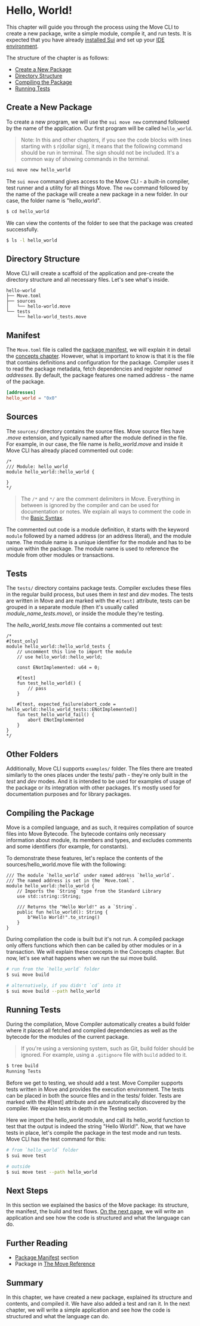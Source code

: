 # Hello, World!

This chapter will guide you through the process using the Move CLI to create a new package, write a simple module, compile it, and run tests. It is expected that you have already [installed Sui](./../before-we-begin/install-sui.md) and set up your [IDE environment](./../before-we-begin/ide-support.md).

The structure of the chapter is as follows:

- [Create a New Package](#create-a-new-package)
- [Directory Structure](#directory-structure)
- [Compiling the Package](#compiling-the-package)
- [Running Tests](#running-tests)

## Create a New Package

To create a new program, we will use the `sui move new` command followed by the name of the application. Our first program will be called `hello_world`.

> Note: In this and other chapters, if you see the code blocks with lines starting with `$` r(dollar sign), it means that the following command should be run in terminal. The sign should not be included. It's a common way of showing commands in the terminal.

```bash
sui move new hello_world
```

The `sui move` command gives access to the Move CLI - a built-in compiler, test runner and a utility for all things Move. The `new` command followed by the name of the package will create a new package in a new folder. In our case, the folder name is "hello_world".

```bash
$ cd hello_world
```

We can view the contents of the folder to see that the package was created successfully.

```bash
$ ls -l hello_world
```

## Directory Structure

Move CLI will create a scaffold of the application and pre-create the directory structure and all necessary files. Let's see what's inside.

```plaintext
hello-world
├── Move.toml
├── sources
│   └── hello-world.move
└── tests
    └── hello-world_tests.move
```

## Manifest

The `Move.toml` file is called the [package manifest](./../concepts/manifest.md), we will explain it in detail the [concepts chapter](./../concepts). However, what is important to know is that it is the file that contains definitions and configuration for the package. Compiler uses it to read the package metadata, fetch dependencies and register _named addresses_. By default, the package features one named address - the name of the package.

```toml
[addresses]
hello_world = "0x0"
```

## Sources

The `sources/` directory contains the source files. Move source files have _.move_ extension, and typically named after the module defined in the file. For example, in our case, the file name is _hello_world.move_ and inside it Move CLI has already placed commented out code:

```move
/*
/// Module: hello_world
module hello_world::hello_world {

}
*/
```

> The `/*` and `*/` are the comment delimiters in Move. Everything in between is ignored by the compiler and can be used for documentation or notes. We explain all ways to comment the code in the [Basic Syntax](./../move-basics/comments.md).

The commented out code is a module definition, it starts with the keyword `module` followed by a named address (or an address literal), and the module name. The module name is a unique identifier for the module and has to be unique within the package. The module name is used to reference the module from other modules or transactions.

<!-- And the module name has to be a valid Move identifier: alphanumeric with underscores to separate words. A common convention is to call modules (and functions) in snake_case - all lowercase, with underscores. Coding conventions are important for readability and maintainability of the code, we summarize them in the Coding Conventions section. -->

## Tests

The `tests/` directory contains package tests. Compiler excludes these files in the regular build process, but uses them in _test_ and _dev_ modes. The tests are written in Move and are marked with the `#[test]` attribute, tests can be grouped in a separate module (then it's usually called _module_name_tests.move_), or inside the module they're testing.

The _hello_world_tests.move_ file contains a commented out test:

```move
/*
#[test_only]
module hello_world::hello_world_tests {
    // uncomment this line to import the module
    // use hello_world::hello_world;

    const ENotImplemented: u64 = 0;

    #[test]
    fun test_hello_world() {
        // pass
    }

    #[test, expected_failure(abort_code = hello_world::hello_world_tests::ENotImplemented)]
    fun test_hello_world_fail() {
        abort ENotImplemented
    }
}
*/
```

## Other Folders

Additionally, Move CLI supports `examples/` folder. The files there are treated similarly to the ones places under the tests/ path - they're only built in the _test_ and _dev_ modes. And it is intended to be used for examples of usage of the package or its integration with other packages. It's mostly used for documentation purposes and for library packages.

## Compiling the Package

Move is a compiled language, and as such, it requires compilation of source files into Move Bytecode. The bytecode contains only necessary information about module, its members and types, and excludes comments and some identifiers (for example, for constants).

To demonstrate these features, let's replace the contents of the sources/hello_world.move file with the following:

```move
/// The module `hello_world` under named address `hello_world`.
/// The named address is set in the `Move.toml`.
module hello_world::hello_world {
    // Imports the `String` type from the Standard Library
    use std::string::String;

    /// Returns the "Hello World!" as a `String`.
    public fun hello_world(): String {
        b"Hello World!".to_string()
    }
}
```

During compilation the code is built but it's not run. A compiled package only offers functions which then can be called by other modules or in a transaction. We will explain these concepts in the Concepts chapter. But now, let's see what happens when we run the sui move build.

```bash
# run from the `hello_world` folder
$ sui move build

# alternatively, if you didn't `cd` into it
$ sui move build --path hello_world
```

<!-- The output would be: -->
<!-- TODO: insert out -->


## Running Tests

During the compilation, Move Compiler automatically creates a build folder where it places all fetched and compiled dependencies as well as the bytecode for the modules of the current package.

> If you're using a versioning system, such as Git, build folder should be ignored. For example, using a `.gitignore` file with `build` added to it.

```bash
$ tree build
Running Tests
```

Before we get to testing, we should add a test. Move Compiler supports tests written in Move and provides the execution environment. The tests can be placed in both the source files and in the tests/ folder. Tests are marked with the #[test] attribute and are automatically discovered by the compiler. We explain tests in depth in the Testing section.

<!-- Replace the contents of the tests/hello_world_tests.move with the following content: -->

Here we import the hello_world module, and call its hello_world function to test that the output is indeed the string "Hello World!". Now, that we have tests in place, let's compile the package in the test mode and run tests. Move CLI has the test command for this:

```bash
# from `hello_world` folder
$ sui move test

# outside
$ sui move test --path hello_world
```

## Next Steps

In this section we explained the basics of the Move package: its structure, the manifest, the build and test flows. [On the next page](), we will write an application and see how the code is structured and what the language can do.

## Further Reading

- [Package Manifest](./../concepts/manifest.md) section
- Package in [The Move Reference](/reference/packages.html)

## Summary

In this chapter, we have created a new package, explained its structure and contents, and compiled it. We have also added a test and ran it. In the next chapter, we will write a simple application and see how the code is structured and what the language can do.
